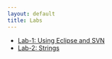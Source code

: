 ```yaml
---
layout: default
title: Labs 
---
```


 * [Lab-1: Using Eclipse and SVN](lab1/index.html)
 * [Lab-2: Strings](lab2/index.html)

